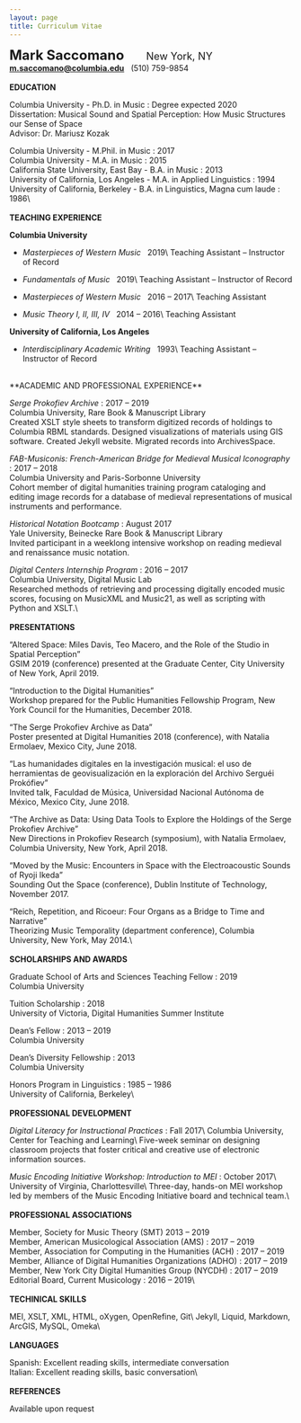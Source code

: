 ```yaml
---
layout: page
title: Curriculum Vitae
---
```

<font size="5"><b>Mark Saccomano</b></font>
<font size="4">&nbsp;&nbsp;&nbsp;&nbsp;&nbsp;&nbsp;&nbsp;New York, NY</font>
<b>m.saccomano@columbia.edu</b>&nbsp;&nbsp;&nbsp;(510) 759-9854
<br/>
<br/>
**EDUCATION**

Columbia University - Ph.D. in Music&nbsp;:&nbsp;Degree expected 2020<br/>
Dissertation: Musical Sound and Spatial Perception: How Music Structures our Sense of Space<br/>
Advisor: Dr. Mariusz Kozak

Columbia University - M.Phil. in Music : 2017<br/>
Columbia University - M.A. in Music : 2015<br/>
California State University, East Bay - B.A. in Music : 2013<br/>
University of California, Los Angeles - M.A. in Applied Linguistics : 1994<br/>
University of California, Berkeley - B.A. in Linguistics, Magna cum laude : 1986\\
<br/>
<br/>
**TEACHING EXPERIENCE**

__Columbia University__<br/>
+ _Masterpieces of Western Music_&nbsp;&nbsp;&nbsp;2019\\
Teaching Assistant – Instructor of Record

+ _Fundamentals of Music_&nbsp;&nbsp;&nbsp;2019\\
Teaching Assistant – Instructor of Record

+ _Masterpieces of Western Music_&nbsp;&nbsp;&nbsp;2016 – 2017\\
Teaching Assistant

+ _Music Theory I, II, III, IV_&nbsp;&nbsp;&nbsp;2014 – 2016\\
Teaching Assistant

__University of California, Los Angeles__<br/>
+ _Interdisciplinary Academic Writing_&nbsp;&nbsp;&nbsp;1993\\
Teaching Assistant – Instructor of Record

<br/>
**ACADEMIC AND PROFESSIONAL EXPERIENCE**

_Serge Prokofiev Archive_ : 2017 – 2019<br/>
Columbia University, Rare Book & Manuscript Library<br/>
Created XSLT style sheets to transform digitized records of holdings to Columbia RBML standards. Designed visualizations of materials using GIS software. Created Jekyll website. Migrated records into ArchivesSpace.

_FAB-Musiconis: French-American Bridge for Medieval Musical Iconography_ : 2017 – 2018<br/>
Columbia University and Paris-Sorbonne University<br/>
Cohort member of digital humanities training program cataloging and editing image records for a database of medieval representations of musical instruments and performance.

_Historical Notation Bootcamp_ : August 2017<br/>
Yale University, Beinecke Rare Book & Manuscript Library<br/>
Invited participant in a weeklong intensive workshop on reading medieval and renaissance music notation.

_Digital Centers Internship Program_ : 2016 – 2017<br/>
Columbia University, Digital Music Lab<br/>
Researched methods of retrieving and processing digitally encoded music scores, focusing on MusicXML and Music21, as well as scripting with Python and XSLT.\\
<br/>
<br/>
**PRESENTATIONS**

“Altered Space: Miles Davis, Teo Macero, and the Role of the Studio in Spatial Perception”<br/>
GSIM 2019 (conference) presented at the Graduate Center, City University of New York, April 2019.

“Introduction to the Digital Humanities”<br/>
 Workshop prepared for the Public Humanities Fellowship Program, New York Council for the Humanities, December 2018.

“The Serge Prokofiev Archive as Data”<br/>
Poster presented at Digital Humanities 2018 (conference), with Natalia Ermolaev, Mexico City, June 2018.

 “Las humanidades digitales en la investigación musical: el uso de herramientas de geovisualización en la exploración del Archivo Serguéi Prokófiev”<br/>
 Invited talk, Faculdad de Música, Universidad Nacional Autónoma de México, Mexico City, June 2018.

“The Archive as Data: Using Data Tools to Explore the Holdings of the Serge Prokofiev Archive”<br/>
 New Directions in Prokofiev Research (symposium), with Natalia Ermolaev, Columbia University, New York, April 2018.

“Moved by the Music: Encounters in Space with the Electroacoustic Sounds of Ryoji Ikeda”<br/>
 Sounding Out the Space (conference), Dublin Institute of Technology, November 2017.

“Reich, Repetition, and Ricoeur: Four Organs as a Bridge to Time and Narrative”<br/> Theorizing Music Temporality (department conference), Columbia University, New&nbsp;York, May 2014.\\
<br/>
<br/>
**SCHOLARSHIPS AND AWARDS**

Graduate School of Arts and Sciences Teaching Fellow : 2019<br/>
Columbia University

Tuition Scholarship : 2018<br/>
University of Victoria, Digital Humanities Summer Institute

Dean’s Fellow : 2013 – 2019<br/>
Columbia University

Dean’s Diversity Fellowship : 2013<br/>
Columbia University

Honors Program in Linguistics : 1985 – 1986<br/>
University of California, Berkeley\\
<br/>
<br/>
**PROFESSIONAL DEVELOPMENT**

_Digital Literacy for Instructional Practices_ : Fall 2017\\
Columbia University, Center for Teaching and Learning\\
Five-week seminar on designing classroom projects that foster critical and creative use of electronic information sources.

_Music Encoding Initiative Workshop: Introduction to MEI_ : October 2017\\
University of Virginia, Charlottesville\\
Three-day, hands-on MEI workshop led by members of the Music Encoding Initiative board and technical team.\\
<br/>
<br/>
**PROFESSIONAL ASSOCIATIONS**

Member, Society for Music Theory (SMT)	2013 – 2019<br/>
Member, American Musicological Association (AMS) : 2017 – 2019<br/>
Member, Association for Computing in the Humanities (ACH) : 2017 – 2019<br/>
Member, Alliance of Digital Humanities Organizations (ADHO) : 2017 – 2019<br/>
Member, New York City Digital Humanities Group (NYCDH) : 2017 – 2019<br/>
Editorial Board, Current Musicology : 2016 – 2019\\
<br/>
<br/>
**TECHINICAL SKILLS**

MEI, XSLT, XML, HTML, oXygen, OpenRefine, Git\\
Jekyll, Liquid, Markdown, ArcGIS, MySQL, Omeka\\
<br/>
<br/>
**LANGUAGES**

Spanish:	Excellent reading skills, intermediate conversation<br/>
Italian:	Excellent reading skills, basic conversation\\
<br/>
<br/>
**REFERENCES**

Available upon request
